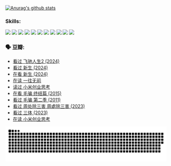 
[![Anurag's github stats](https://github-readme-stats.vercel.app/api?username=w940853815)](https://github.com/anuraghazra/github-readme-stats)

### Skills:

<code><img height="32" src="https://cdn.jsdelivr.net/npm/simple-icons@v5/icons/python.svg"></code>
<code><img height="32" src="https://cdn.jsdelivr.net/npm/simple-icons@v5/icons/javascript.svg"></code>
<code><img height="32" src="https://cdn.jsdelivr.net/npm/simple-icons@v5/icons/django.svg"></code>
<code><img height="32" src="https://cdn.jsdelivr.net/npm/simple-icons@v5/icons/flask.svg"></code>
<code><img height="32" src="https://cdn.jsdelivr.net/npm/simple-icons@v5/icons/vuetify.svg"></code>
<code><img height="32" src="https://cdn.jsdelivr.net/npm/simple-icons@v5/icons/git.svg"></code>
<code><img height="32" src="https://cdn.jsdelivr.net/npm/simple-icons@v5/icons/docker.svg"></code>
<code><img height="32" src="https://cdn.jsdelivr.net/npm/simple-icons@v5/icons/postgresql.svg"></code>
<code><img height="32" src="https://cdn.jsdelivr.net/npm/simple-icons@v5/icons/elasticsearch.svg"></code>
<code><img height="32" src="https://cdn.jsdelivr.net/npm/simple-icons@v5/icons/macos.svg"></code>
<code><img height="32" src="https://cdn.jsdelivr.net/npm/simple-icons@v5/icons/linux.svg"></code>

### 🗣 豆瓣:

<!-- DOUBAN-ACTIVITIES:START -->
- [看过 飞驰人生2‎ (2024)](https://www.douban.com/people/136069238/status/4616048805/?_i=16625018)
- [看过 新生‎ (2024)](https://www.douban.com/people/136069238/status/4612373431/?_i=16625018)
- [在看 新生‎ (2024)](https://www.douban.com/people/136069238/status/4607441062/?_i=16625018)
- [在读 一往无前](https://www.douban.com/people/136069238/status/4590507310/?_i=16625018)
- [读过 小米创业思考](https://www.douban.com/people/136069238/status/4590506983/?_i=16625018)
- [在看 毛骗 终结篇‎ (2015)](https://www.douban.com/people/136069238/status/4581971924/?_i=16625018)
- [看过 毛骗 第二季‎ (2011)](https://www.douban.com/people/136069238/status/4581971810/?_i=16625018)
- [看过 周处除三害 周處除三害‎ (2023)](https://www.douban.com/people/136069238/status/4575646701/?_i=16625018)
- [看过 三体‎ (2023)](https://www.douban.com/people/136069238/status/4574263039/?_i=16625018)
- [在读 小米创业思考](https://www.douban.com/people/136069238/status/4572047905/?_i=16625018)
<!-- DOUBAN-ACTIVITIES:END -->


![Snake animation](https://raw.githubusercontent.com/w940853815/w940853815/output/github-contribution-grid-snake.svg)

<!--
**w940853815/w940853815** is a ✨ _special_ ✨ repository because its `README.md` (this file) appears on your GitHub profile.

Here are some ideas to get you started:

- 🔭 I’m currently working on ...
- 🌱 I’m currently learning ...
- 👯 I’m looking to collaborate on ...
- 🤔 I’m looking for help with ...
- 💬 Ask me about ...
- 📫 How to reach me: ...
- 😄 Pronouns: ...
- ⚡ Fun fact: ...
-->
